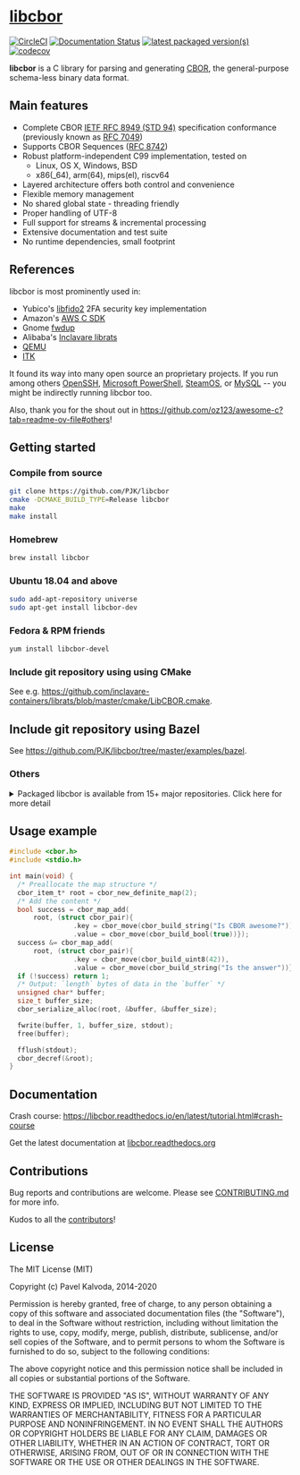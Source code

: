 # [libcbor](https://github.com/PJK/libcbor)

[![CircleCI](https://circleci.com/gh/PJK/libcbor/tree/master.svg?style=svg)](https://circleci.com/gh/PJK/libcbor/tree/master)
[![Documentation Status](https://readthedocs.org/projects/libcbor/badge/?version=latest)](https://readthedocs.org/projects/libcbor/?badge=latest)
[![latest packaged version(s)](https://repology.org/badge/latest-versions/libcbor.svg)](https://repology.org/project/libcbor/versions)
[![codecov](https://codecov.io/gh/PJK/libcbor/branch/master/graph/badge.svg)](https://codecov.io/gh/PJK/libcbor)

**libcbor** is a C library for parsing and generating [CBOR](https://cbor.io/), the general-purpose schema-less binary data format.

## Main features

- Complete CBOR [IETF RFC 8949 (STD 94)](https://www.rfc-editor.org/info/std94) specification conformance (previously known as [RFC 7049](https://www.rfc-editor.org/info/rfc7049))
- Supports CBOR Sequences ([RFC 8742](https://datatracker.ietf.org/doc/html/rfc8742))
- Robust platform-independent C99 implementation, tested on
  - Linux, OS X, Windows, BSD
  - x86(_64), arm(64), mips(el), riscv64
- Layered architecture offers both control and convenience
- Flexible memory management
- No shared global state - threading friendly
- Proper handling of UTF-8
- Full support for streams & incremental processing
- Extensive documentation and test suite
- No runtime dependencies, small footprint

## References

libcbor is most prominently used in:

- Yubico's [libfido2](https://developers.yubico.com/libfido2/) 2FA security key implementation
- Amazon's [AWS C SDK](https://github.com/awslabs/aws-c-common)
- Gnome [fwdup](https://github.com/fwupd/fwupd/blob/main/meson.build#L339)
- Alibaba's [Inclavare librats](https://github.com/inclavare-containers/librats)
- [QEMU](https://wiki.qemu.org/ChangeLog/9.2)
- [ITK](https://docs.itk.org/projects/wasm/en/latest/introduction/parts.html)

It found its way into many open source an proprietary projects. If you run among others [OpenSSH](https://www.matbra.com/2020/02/17/using-fido2-with-ssh.html), [Microsoft PowerShell](https://github.com/PowerShell/libcbor), [SteamOS](https://github.com/randombk/steamos-teardown/blob/5a37d977fae55d9c41eaf1d07528fa965740bb26/docs/packages.md?plain=1#L461), or [MySQL](https://dev.mysql.com/doc/relnotes/mysql/8.0/en/news-8-0-34.html) -- you might be indirectly running libcbor too.

Also, thank you for the shout out in <https://github.com/oz123/awesome-c?tab=readme-ov-file#others>!

## Getting started

### Compile from source

```bash
git clone https://github.com/PJK/libcbor
cmake -DCMAKE_BUILD_TYPE=Release libcbor
make
make install
```

### Homebrew

```bash
brew install libcbor
```

### Ubuntu 18.04 and above

```bash
sudo add-apt-repository universe
sudo apt-get install libcbor-dev
```

### Fedora & RPM friends

```bash
yum install libcbor-devel
```

### Include git repository using using CMake

See e.g. <https://github.com/inclavare-containers/librats/blob/master/cmake/LibCBOR.cmake>.

## Include git repository using Bazel

See <https://github.com/PJK/libcbor/tree/master/examples/bazel>.

### Others

<details>
  <summary>Packaged libcbor is available from 15+ major repositories. Click here for more detail</summary>
  
  [![Packaging status](https://repology.org/badge/vertical-allrepos/libcbor.svg)](https://repology.org/project/libcbor/versions)
</details>

## Usage example

```c
#include <cbor.h>
#include <stdio.h>

int main(void) {
  /* Preallocate the map structure */
  cbor_item_t* root = cbor_new_definite_map(2);
  /* Add the content */
  bool success = cbor_map_add(
      root, (struct cbor_pair){
                .key = cbor_move(cbor_build_string("Is CBOR awesome?")),
                .value = cbor_move(cbor_build_bool(true))});
  success &= cbor_map_add(
      root, (struct cbor_pair){
                .key = cbor_move(cbor_build_uint8(42)),
                .value = cbor_move(cbor_build_string("Is the answer"))});
  if (!success) return 1;
  /* Output: `length` bytes of data in the `buffer` */
  unsigned char* buffer;
  size_t buffer_size;
  cbor_serialize_alloc(root, &buffer, &buffer_size);

  fwrite(buffer, 1, buffer_size, stdout);
  free(buffer);

  fflush(stdout);
  cbor_decref(&root);
}
```

## Documentation

Crash course: <https://libcbor.readthedocs.io/en/latest/tutorial.html#crash-course>

Get the latest documentation at [libcbor.readthedocs.org](http://libcbor.readthedocs.org/)

## Contributions

Bug reports and contributions are welcome. Please see [CONTRIBUTING.md](https://github.com/PJK/libcbor/blob/master/CONTRIBUTING.md) for more info.

Kudos to all the [contributors](https://github.com/PJK/libcbor/graphs/contributors)!

## License

The MIT License (MIT)

Copyright (c) Pavel Kalvoda, 2014-2020

Permission is hereby granted, free of charge, to any person obtaining a copy
of this software and associated documentation files (the "Software"), to deal
in the Software without restriction, including without limitation the rights
to use, copy, modify, merge, publish, distribute, sublicense, and/or sell
copies of the Software, and to permit persons to whom the Software is
furnished to do so, subject to the following conditions:

The above copyright notice and this permission notice shall be included in all
copies or substantial portions of the Software.

THE SOFTWARE IS PROVIDED "AS IS", WITHOUT WARRANTY OF ANY KIND, EXPRESS OR
IMPLIED, INCLUDING BUT NOT LIMITED TO THE WARRANTIES OF MERCHANTABILITY,
FITNESS FOR A PARTICULAR PURPOSE AND NONINFRINGEMENT. IN NO EVENT SHALL THE
AUTHORS OR COPYRIGHT HOLDERS BE LIABLE FOR ANY CLAIM, DAMAGES OR OTHER
LIABILITY, WHETHER IN AN ACTION OF CONTRACT, TORT OR OTHERWISE, ARISING FROM,
OUT OF OR IN CONNECTION WITH THE SOFTWARE OR THE USE OR OTHER DEALINGS IN THE
SOFTWARE.
